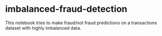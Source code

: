 # imbalanced-fraud-detection
This notebook tries to make fraud/not fraud predictions on a transactions dataset with highly imbalanced data.
